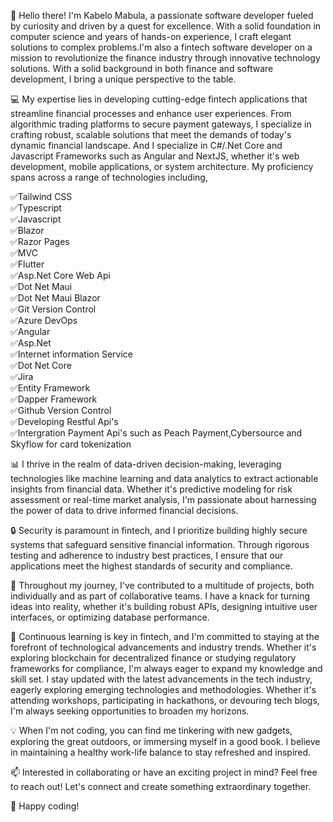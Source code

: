 👋 Hello there! I'm Kabelo Mabula, a passionate software developer fueled by curiosity and driven by a quest for excellence.
With a solid foundation in computer science and years of hands-on experience, I craft elegant solutions to complex problems.I'm also a 
fintech software developer on a mission to revolutionize the finance industry through innovative technology solutions.
With a solid background in both finance and software development, I bring a unique perspective to the table.

💻 My expertise lies in developing cutting-edge fintech applications that streamline financial processes and enhance user experiences.
From algorithmic trading platforms to secure payment gateways, I specialize in crafting robust, scalable solutions that meet the demands of today's dynamic financial landscape.
And I specialize in C#/.Net Core and Javascript Frameworks such as Angular and NextJS,
whether it's web development, mobile applications, or system architecture.
My proficiency spans across a range of technologies including,

✅Tailwind CSS <br />
✅Typescript <br />
✅Javascript <br />
✅Blazor <br />
✅Razor Pages <br />
✅MVC <br />
✅Flutter <br />
✅Asp.Net Core Web Api <br />
✅Dot Net Maui <br />
✅Dot Net Maui Blazor <br />
✅Git Version Control  <br />
✅Azure DevOps <br />
✅Angular <br />
✅Asp.Net <br />
✅Internet information Service <br />
✅Dot Net Core <br />
✅Jira <br />
✅Entity Framework <br />
✅Dapper Framework <br />
✅Github Version Control <br />
✅Developing Restful Api's <br />
✅Intergration Payment Api's such as Peach Payment,Cybersource and Skyflow for card tokenization <br />

📊 I thrive in the realm of data-driven decision-making, leveraging technologies like machine learning and data analytics to extract actionable insights from financial data.
Whether it's predictive modeling for risk assessment or real-time market analysis, I'm passionate about harnessing the power of data to drive informed financial decisions.

🔒 Security is paramount in fintech, and I prioritize building highly secure systems that safeguard sensitive financial information.
Through rigorous testing and adherence to industry best practices, I ensure that our applications meet the highest standards of security and compliance.

🚀 Throughout my journey, I've contributed to a multitude of projects, both individually and as part of collaborative teams.
I have a knack for turning ideas into reality, whether it's building robust APIs, designing intuitive user interfaces, or optimizing database performance.

🌱 Continuous learning is key in fintech, and I'm committed to staying at the forefront of technological advancements and industry trends.
Whether it's exploring blockchain for decentralized finance or studying regulatory frameworks for compliance, I'm always eager to expand my knowledge and skill set.
I stay updated with the latest advancements in the tech industry, eagerly exploring emerging technologies and methodologies. 
Whether it's attending workshops, participating in hackathons, or devouring tech blogs, I'm always seeking opportunities to broaden my horizons.

💡 When I'm not coding, you can find me tinkering with new gadgets, exploring the great outdoors, or immersing myself in a good book.
I believe in maintaining a healthy work-life balance to stay refreshed and inspired.

📫 Interested in collaborating or have an exciting project in mind? Feel free to reach out! Let's connect and create something extraordinary together. <br />

🚀 Happy coding! 
